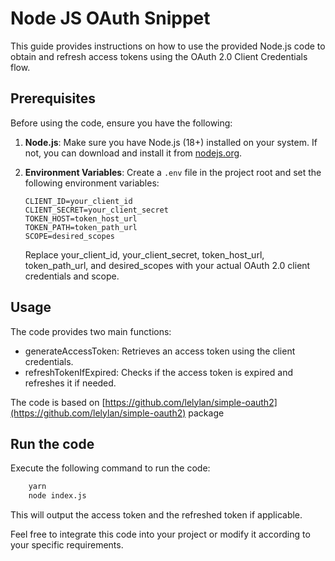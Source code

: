 # Node JS OAuth Snippet

This guide provides instructions on how to use the provided Node.js code to obtain and refresh access tokens using the OAuth 2.0 Client Credentials flow.

## Prerequisites

Before using the code, ensure you have the following:

1. **Node.js**: Make sure you have Node.js (18+) installed on your system. If not, you can download and install it from [nodejs.org](https://nodejs.org/).

2. **Environment Variables**: Create a `.env` file in the project root and set the following environment variables:

   ```env
   CLIENT_ID=your_client_id
   CLIENT_SECRET=your_client_secret
   TOKEN_HOST=token_host_url
   TOKEN_PATH=token_path_url
   SCOPE=desired_scopes
   ```

   Replace your_client_id, your_client_secret, token_host_url, token_path_url, and desired_scopes with your actual OAuth 2.0 client credentials and scope.

## Usage

The code provides two main functions:

- generateAccessToken: Retrieves an access token using the client credentials.
- refreshTokenIfExpired: Checks if the access token is expired and refreshes it if needed.

The code is based on [https://github.com/lelylan/simple-oauth2](https://github.com/lelylan/simple-oauth2) package

## Run the code

Execute the following command to run the code:

```bash
    yarn
    node index.js
```

This will output the access token and the refreshed token if applicable.

Feel free to integrate this code into your project or modify it according to your specific requirements.
